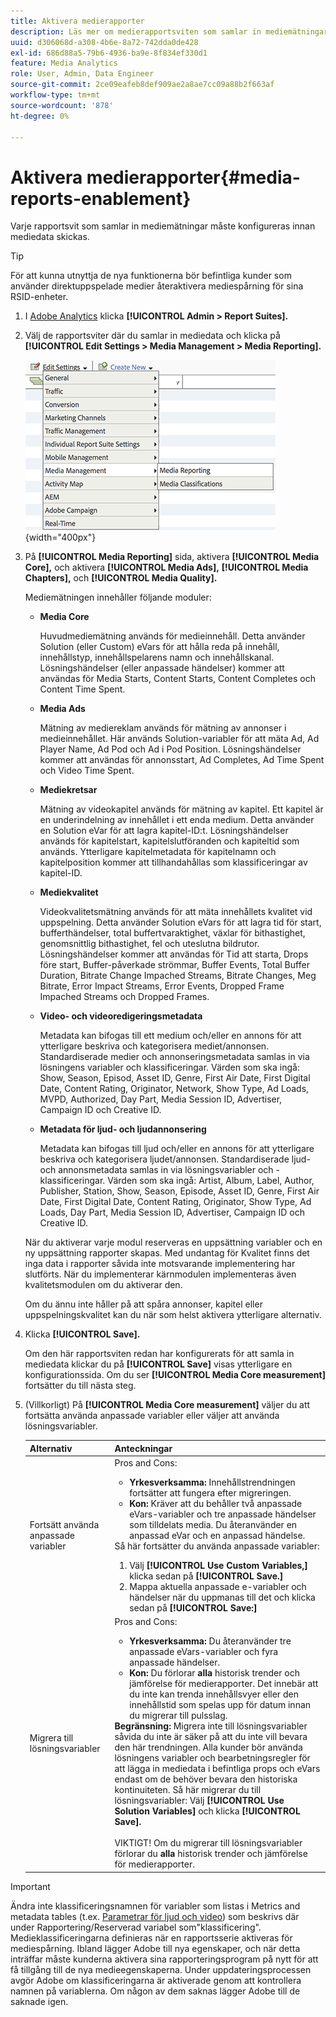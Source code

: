 ```yaml
---
title: Aktivera medierapporter
description: Läs mer om medierapportsviten som samlar in mediemätningar.  Följ de här stegen för att konfigurera medierapporter innan mediedata skickas.
uuid: d306068d-a308-4b6e-8a72-742dda0de428
exl-id: 686d88a5-79b6-4936-ba9e-8f834ef330d1
feature: Media Analytics
role: User, Admin, Data Engineer
source-git-commit: 2ce09eafeb8def909ae2a8ae7cc09a88b2f663af
workflow-type: tm+mt
source-wordcount: '878'
ht-degree: 0%

---
```


# Aktivera medierapporter{#media-reports-enablement}

Varje rapportsvit som samlar in mediemätningar måste konfigureras innan mediedata skickas.

>[!TIP]
>
>För att kunna utnyttja de nya funktionerna bör befintliga kunder som använder direktuppspelade medier återaktivera mediespårning för sina RSID-enheter.

1. I [Adobe Analytics](https://experience.adobe.com) klicka **[!UICONTROL Admin > Report Suites].**
1. Välj de rapportsviter där du samlar in mediedata och klicka på **[!UICONTROL Edit Settings > Media Management > Media Reporting].**

   ![](assets/media-reporting.png){width="400px"}

1. På **[!UICONTROL Media Reporting]** sida, aktivera **[!UICONTROL Media Core],** och aktivera **[!UICONTROL Media Ads],** **[!UICONTROL Media Chapters],** och **[!UICONTROL Media Quality].**

   Mediemätningen innehåller följande moduler:

   * **Media Core**

     Huvudmediemätning används för medieinnehåll. Detta använder Solution (eller Custom) eVars för att hålla reda på innehåll, innehållstyp, innehållspelarens namn och innehållskanal. Lösningshändelser (eller anpassade händelser) kommer att användas för Media Starts, Content Starts, Content Completes och Content Time Spent.

   * **Media Ads**

     Mätning av mediereklam används för mätning av annonser i medieinnehållet. Här används Solution-variabler för att mäta Ad, Ad Player Name, Ad Pod och Ad i Pod Position. Lösningshändelser kommer att användas för annonsstart, Ad Completes, Ad Time Spent och Video Time Spent.

   * **Mediekretsar**

     Mätning av videokapitel används för mätning av kapitel. Ett kapitel är en underindelning av innehållet i ett enda medium. Detta använder en Solution eVar för att lagra kapitel-ID:t. Lösningshändelser används för kapitelstart, kapitelslutföranden och kapiteltid som används. Ytterligare kapitelmetadata för kapitelnamn och kapitelposition kommer att tillhandahållas som klassificeringar av kapitel-ID.

   * **Mediekvalitet**

     Videokvalitetsmätning används för att mäta innehållets kvalitet vid uppspelning. Detta använder Solution eVars för att lagra tid för start, bufferthändelser, total buffertvaraktighet, växlar för bithastighet, genomsnittlig bithastighet, fel och uteslutna bildrutor. Lösningshändelser kommer att användas för Tid att starta, Drops före start, Buffer-påverkade strömmar, Buffer Events, Total Buffer Duration, Bitrate Change Impached Streams, Bitrate Changes, Meg Bitrate, Error Impact Streams, Error Events, Dropped Frame Impached Streams och Dropped Frames.

   * **Video- och videoredigeringsmetadata**

     Metadata kan bifogas till ett medium och/eller en annons för att ytterligare beskriva och kategorisera mediet/annonsen. Standardiserade medier och annonseringsmetadata samlas in via lösningens variabler och klassificeringar. Värden som ska ingå: Show, Season, Episod, Asset ID, Genre, First Air Date, First Digital Date, Content Rating, Originator, Network, Show Type, Ad Loads, MVPD, Authorized, Day Part, Media Session ID, Advertiser, Campaign ID och Creative ID.

   * **Metadata för ljud- och ljudannonsering**

     Metadata kan bifogas till ljud och/eller en annons för att ytterligare beskriva och kategorisera ljudet/annonsen. Standardiserade ljud- och annonsmetadata samlas in via lösningsvariabler och -klassificeringar. Värden som ska ingå: Artist, Album, Label, Author, Publisher, Station, Show, Season, Episode, Asset ID, Genre, First Air Date, First Digital Date, Content Rating, Originator, Show Type, Ad Loads, Day Part, Media Session ID, Advertiser, Campaign ID och Creative ID.

   När du aktiverar varje modul reserveras en uppsättning variabler och en ny uppsättning rapporter skapas. Med undantag för Kvalitet finns det inga data i rapporter såvida inte motsvarande implementering har slutförts. När du implementerar kärnmodulen implementeras även kvalitetsmodulen om du aktiverar den.

   Om du ännu inte håller på att spåra annonser, kapitel eller uppspelningskvalitet kan du när som helst aktivera ytterligare alternativ.

1. Klicka **[!UICONTROL Save].**

   Om den här rapportsviten redan har konfigurerats för att samla in mediedata klickar du på **[!UICONTROL Save]** visas ytterligare en konfigurationssida. Om du ser **[!UICONTROL Media Core measurement]** fortsätter du till nästa steg.

1. (Villkorligt) På **[!UICONTROL Media Core measurement]** väljer du att fortsätta använda anpassade variabler eller väljer att använda lösningsvariabler.

   | Alternativ | Anteckningar |
   | --- | --- |
   | Fortsätt använda anpassade variabler | Pros and Cons:<ul> <li> **Yrkesverksamma:** Innehållstrendningen fortsätter att fungera efter migreringen. </li> <li> **Kon:** Kräver att du behåller två anpassade eVars-variabler och tre anpassade händelser som tilldelats media. Du återanvänder en anpassad eVar och en anpassad händelse. </li> </ul> Så här fortsätter du använda anpassade variabler: <ol> <li>Välj **[!UICONTROL Use Custom Variables,]** klicka sedan på **[!UICONTROL Save.]** </li> <li>Mappa aktuella anpassade e-variabler och händelser när du uppmanas till det och klicka sedan på **[!UICONTROL Save:]** </li> </ol> |
   | Migrera till lösningsvariabler | Pros and Cons:<ul> <li> **Yrkesverksamma:** Du återanvänder tre anpassade eVars-variabler och fyra anpassade händelser. </li> <li> **Kon:** Du förlorar **alla** historisk trender och jämförelse för medierapporter. Det innebär att du inte kan trenda innehållsvyer eller den innehållstid som spelas upp för datum innan du migrerar till pulsslag. </li> </ul> **Begränsning:**  Migrera inte till lösningsvariabler såvida du inte är säker på att du inte vill bevara den här trendningen. Alla kunder bör använda lösningens variabler och bearbetningsregler för att lägga in mediedata i befintliga props och eVars endast om de behöver bevara den historiska kontinuiteten. Så här migrerar du till lösningsvariabler: Välj **[!UICONTROL Use Solution Variables]** och klicka **[!UICONTROL Save].** <br><br> VIKTIGT! Om du migrerar till lösningsvariabler förlorar du **alla** historisk trender och jämförelse för medierapporter. |

>[!IMPORTANT]
>
>Ändra inte klassificeringsnamnen för variabler som listas i Metrics and metadata tables (t.ex. [Parametrar för ljud och video](/help/metrics-and-metadata/audio-video-parameters.md)) som beskrivs där under Rapportering/Reserverad variabel som&quot;klassificering&quot;. Medieklassificeringarna definieras när en rapportsserie aktiveras för mediespårning. Ibland lägger Adobe till nya egenskaper, och när detta inträffar måste kunderna aktivera sina rapporteringsprogram på nytt för att få tillgång till de nya medieegenskaperna. Under uppdateringsprocessen avgör Adobe om klassificeringarna är aktiverade genom att kontrollera namnen på variablerna. Om någon av dem saknas lägger Adobe till de saknade igen.
